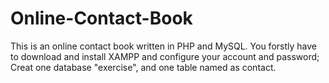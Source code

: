 # Online-Contact-Book
This is an online contact book written in PHP and MySQL.
You forstly have to download and install XAMPP and configure your account and password;
Creat one database "exercise", and one table named as contact.

